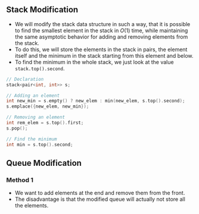 ## Stack Modification
- We will modify the stack data structure in such a way, that it is possible to find the smallest element in the stack in $O(1)$ time, while maintaining the same asymptotic behavior for adding and removing elements from the stack.
- To do this, we will store the elements in the stack in pairs, the element itself and the minimum in the stack starting from this element and below.
- To find the minimum in the whole stack, we just look at the value `stack.top().second`.
```cpp
// Declaration
stack<pair<int, int>> s;

// Adding an element
int new_min = s.empty() ? new_elem : min(new_elem, s.top().second);
s.emplace({new_elem, new_min});

// Removing an element
int rem_elem = s.top().first;
s.pop();

// Find the minimum
int min = s.top().second;
```
## Queue Modification
### Method 1
- We want to add elements at the end and remove them from the front.
- The disadvantage is that the modified queue will actually not store all the elements.